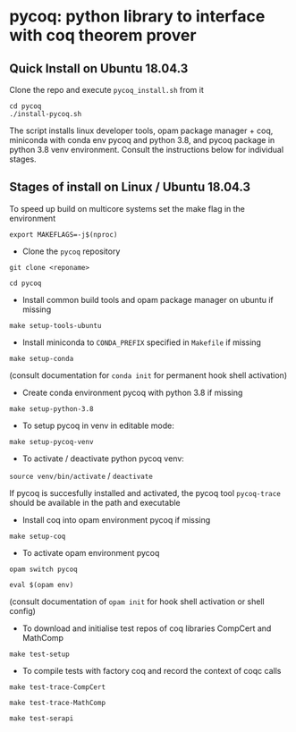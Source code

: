 # pycoq: python library to interface with coq theorem prover

## Quick Install on Ubuntu 18.04.3 

Clone the repo and execute `pycoq_install.sh` from it
```
cd pycoq
./install-pycoq.sh
```
The script installs linux developer tools, opam package manager + coq, miniconda with conda env pycoq and python 3.8, and pycoq package in python 3.8 venv environment. Consult the instructions below for individual stages. 

## Stages of install on Linux / Ubuntu 18.04.3 

To speed up build on multicore systems set the make flag in the environment 

`export MAKEFLAGS=-j$(nproc)`

- Clone the `pycoq` repository

`git clone <reponame>`
    
`cd pycoq`

- Install common build tools and opam package manager on ubuntu if missing

`make setup-tools-ubuntu`
    
- Install miniconda to `CONDA_PREFIX` specified in `Makefile` if missing

`make setup-conda`

(consult documentation for `conda init` for permanent hook shell activation)

- Create conda environment pycoq with python 3.8 if missing

`make setup-python-3.8`

- To setup pycoq in venv in editable mode: 

`make setup-pycoq-venv`

- To activate / deactivate python pycoq venv:

`source venv/bin/activate` / `deactivate`

If pycoq is succesfully installed and activated, the pycoq tool
`pycoq-trace` should be available in the path and executable 

- Install coq into opam environment pycoq if missing

`make setup-coq`

- To activate opam environment pycoq 

`opam switch pycoq`

`eval $(opam env)`

(consult documentation of `opam init` for hook shell activation or shell config)

- To download and initialise test repos of coq libraries  CompCert and MathComp

`make test-setup`

- To compile tests with factory coq and record the context of coqc calls

`make test-trace-CompCert`

`make test-trace-MathComp`

`make test-serapi`

